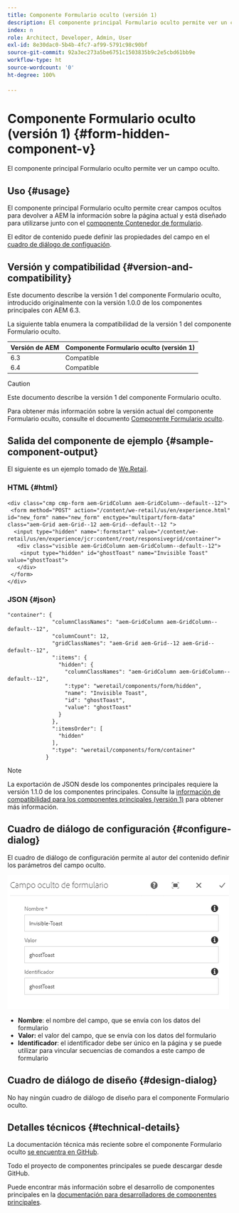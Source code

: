```yaml
---
title: Componente Formulario oculto (versión 1)
description: El componente principal Formulario oculto permite ver un campo oculto.
index: n
role: Architect, Developer, Admin, User
exl-id: 8e30dac0-5b4b-4fc7-af99-5791c98c90bf
source-git-commit: 92a3ec273a5be6751c1503835b9c2e5cbd61bb9e
workflow-type: ht
source-wordcount: '0'
ht-degree: 100%

---
```



# Componente Formulario oculto (versión 1) {#form-hidden-component-v}

El componente principal Formulario oculto permite ver un campo oculto.

## Uso {#usage}

El componente principal Formulario oculto permite crear campos ocultos para devolver a AEM la información sobre la página actual y está diseñado para utilizarse junto con el [componente Contenedor de formulario](form-container-v1.md).

El editor de contenido puede definir las propiedades del campo en el [cuadro de diálogo de configuación](#configure-dialog).

## Versión y compatibilidad {#version-and-compatibility}

Este documento describe la versión 1 del componente Formulario oculto, introducido originalmente con la versión 1.0.0 de los componentes principales con AEM 6.3.

La siguiente tabla enumera la compatibilidad de la versión 1 del componente Formulario oculto.

| Versión de AEM | Componente Formulario oculto (versión 1) |
|--- |--- |
| 6.3 | Compatible |
| 6.4 | Compatible |

>[!CAUTION]
>
>Este documento describe la versión 1 del componente Formulario oculto.
>
>Para obtener más información sobre la versión actual del componente Formulario oculto, consulte el documento [Componente Formulario oculto](/help/components/forms/form-hidden.md).

## Salida del componente de ejemplo {#sample-component-output}

El siguiente es un ejemplo tomado de [We.Retail](https://experienceleague.adobe.com/docs/experience-manager-64/developing/bestpractices/we-retail/we-retail.html?lang=es).

### HTML {#html}

```
<div class="cmp cmp-form aem-GridColumn aem-GridColumn--default--12">
 <form method="POST" action="/content/we-retail/us/en/experience.html" id="new_form" name="new_form" enctype="multipart/form-data" class="aem-Grid aem-Grid--12 aem-Grid--default--12 ">
  <input type="hidden" name=":formstart" value="/content/we-retail/us/en/experience/jcr:content/root/responsivegrid/container">
   <div class="visible aem-GridColumn aem-GridColumn--default--12">
    <input type="hidden" id="ghostToast" name="Invisible Toast" value="ghostToast">
   </div>
 </form>
</div>
```

### JSON {#json}

```
"container": {
              "columnClassNames": "aem-GridColumn aem-GridColumn--default--12",
              "columnCount": 12,
              "gridClassNames": "aem-Grid aem-Grid--12 aem-Grid--default--12",
              ":items": {
                "hidden": {
                  "columnClassNames": "aem-GridColumn aem-GridColumn--default--12",
                  ":type": "weretail/components/form/hidden",
                  "name": "Invisible Toast",
                  "id": "ghostToast",
                  "value": "ghostToast"
                }
              },
              ":itemsOrder": [
                "hidden"
              ],
              ":type": "weretail/components/form/container"
            }
```

>[!NOTE]
>
>La exportación de JSON desde los componentes principales requiere la versión 1.1.0 de los componentes principales. Consulte la [información de compatibilidad para los componentes principales (versión 1)](/help/versions.md#release-history-and-compatibility) para obtener más información.

## Cuadro de diálogo de configuración {#configure-dialog}

El cuadro de diálogo de configuración permite al autor del contenido definir los parámetros del campo oculto.

![](/help/assets/chlimage_1-26.png)

* **Nombre**: el nombre del campo, que se envía con los datos del formulario
* **Valor:** el valor del campo, que se envía con los datos del formulario
* **Identificador**: el identificador debe ser único en la página y se puede utilizar para vincular secuencias de comandos a este campo de formulario

## Cuadro de diálogo de diseño {#design-dialog}

No hay ningún cuadro de diálogo de diseño para el componente Formulario oculto.

## Detalles técnicos {#technical-details}

La documentación técnica más reciente sobre el componente Formulario oculto [se encuentra en GitHub](https://github.com/adobe/aem-core-wcm-components/tree/master/content/src/content/jcr_root/apps/core/wcm/components/form/hidden/v1/hidden).

Todo el proyecto de componentes principales se puede descargar desde GitHub.

Puede encontrar más información sobre el desarrollo de componentes principales en la [documentación para desarrolladores de componentes principales](/help/developing/overview.md).

